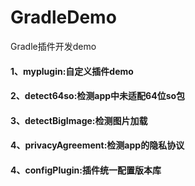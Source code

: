 # GradleDemo

Gradle插件开发demo

#### 1、myplugin:自定义插件demo
#### 2、detect64so:检测app中未适配64位so包
#### 3、detectBigImage:检测图片加载
#### 4、privacyAgreement:检测app的隐私协议
#### 4、configPlugin:插件统一配置版本库
